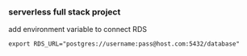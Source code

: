 ### serverless full stack project

add environment variable to connect RDS
```shell
export RDS_URL="postgres://username:pass@host.com:5432/database"
```